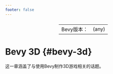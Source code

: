 ```yaml
---
footer: false
---
```

<table style="display:flex;justify-content:center">
  <tr>
    <td>Bevy版本：</td>
    <td>(any)</td>
  </tr>
</table>

# Bevy 3D {#bevy-3d}

这一章涵盖了与使用Bevy制作3D游戏相关的话题。